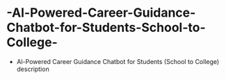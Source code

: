 # -Al-Powered-Career-Guidance-Chatbot-for-Students-School-to-College-
* Al-Powered Career Guidance Chatbot for Students (School to College) description 
